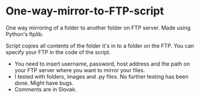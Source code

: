 # One-way-mirror-to-FTP-script
One way mirroring of a folder to another folder on FTP server. Made using Python's ftplib.

Script copies all contents of the folder it's in to a folder on the FTP. You can specify your FTP in the code of the script.
- You need to insert username, password, host address and the path on your FTP server where you want to mirror your files.
- I tested with folders, images and .py files. No further testing has been done. Might have bugs.
- Comments are in Slovak.
